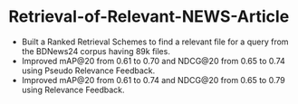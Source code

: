 # Retrieval-of-Relevant-NEWS-Article
- Built a Ranked Retrieval Schemes to find a relevant file for a query from the BDNews24 corpus having 89k files.
- Improved mAP@20 from 0.61 to 0.70 and NDCG@20 from 0.65 to 0.74 using Pseudo Relevance Feedback.
- Improved mAP@20 from 0.61 to 0.74 and NDCG@20 from 0.65 to 0.79 using Relevance Feedback.
